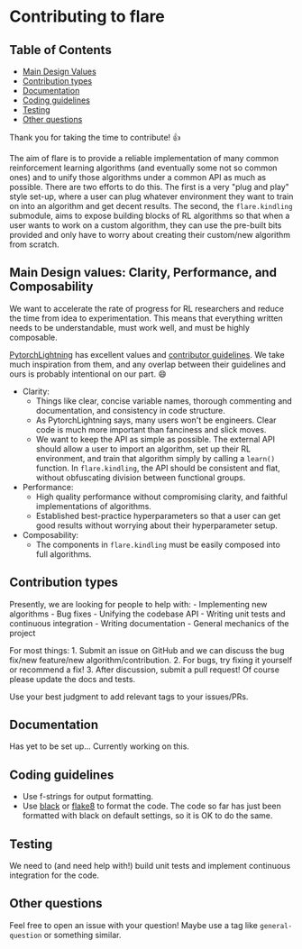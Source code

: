# Contributing to flare

## Table of Contents
- [Main Design Values](#main-design-values-clarity-performance-and-composability)
- [Contribution types](#contribution-types)
- [Documentation](#documentation)
- [Coding guidelines](#coding-guidelines)
- [Testing](#testing)
- [Other questions](#other-questions)

Thank you for taking the time to contribute! :+1:

The aim of flare is to provide a reliable implementation of many common reinforcement learning algorithms (and eventually some not so common ones) and to unify those algorithms under a common API as much as possible. There are two efforts to do this. The first is a very "plug and play" style set-up, where a user can plug whatever environment they want to train on into an algorithm and get decent results. The second, the ```flare.kindling``` submodule, aims to expose building blocks of RL algorithms so that when a user wants to work on a custom algorithm, they can use the pre-built bits provided and only have to worry about creating their custom/new algorithm from scratch.

## Main Design values: Clarity, Performance, and Composability

We want to accelerate the rate of progress for RL researchers and reduce the time from idea to experimentation. This means that everything written needs to be understandable, must work well, and must be highly composable.

[PytorchLightning](https://github.com/PyTorchLightning/pytorch-lightning) has excellent values and [contributor guidelines](https://github.com/PytorchLightning/pytorch-lightning/blob/master/.github/CONTRIBUTING.md). We take much inspiration from them, and any overlap between their guidelines and ours is probably intentional on our part. :smile:

- Clarity:
    - Things like clear, concise variable names, thorough commenting and documentation, and consistency in code structure.
    - As PytorchLightning says, many users won't be engineers. Clear code is much more important than fanciness and slick moves.
    - We want to keep the API as simple as possible. The external API should allow a user to import an algorithm, set up their RL environment, and train that algorithm simply by calling a ```learn()``` function. In ```flare.kindling```, the API should be consistent and flat, without obfuscating division between functional groups.
- Performance:
    - High quality performance without compromising clarity, and faithful implementations of algorithms.
    - Established best-practice hyperparameters so that a user can get good results without worrying about their hyperparameter setup.
- Composability:
    - The components in ```flare.kindling``` must be easily composed into full algorithms.

## Contribution types

Presently, we are looking for people to help with: 
    - Implementing new algorithms 
    - Bug fixes
    - Unifying the codebase API
    - Writing unit tests and continuous integration
    - Writing documentation
    - General mechanics of the project

For most things:
    1. Submit an issue on GitHub and we can discuss the bug fix/new feature/new algorithm/contribution.
    2. For bugs, try fixing it yourself or recommend a fix!
    3. After discussion, submit a pull request! Of course please update the docs and tests.

Use your best judgment to add relevant tags to your issues/PRs.

## Documentation

Has yet to be set up... Currently working on this.

## Coding guidelines

- Use f-strings for output formatting.
- Use [black](https://pypi.org/project/black/) or [flake8](http://flake8.pycqa.org/en/latest/index.html#quickstart) to format the code. The code so far has just been formatted with black on default settings, so it is OK to do the same.

## Testing

We need to (and need help with!) build unit tests and implement continuous integration for the code.

## Other questions

Feel free to open an issue with your question! Maybe use a tag like ```general-question``` or something similar. 
